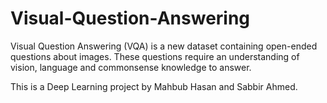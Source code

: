 # Visual-Question-Answering
Visual Question Answering (VQA) is a new dataset containing open-ended questions about images. These questions require an understanding of vision, language and commonsense knowledge to answer.


This is a Deep Learning project by Mahbub Hasan and Sabbir Ahmed.

